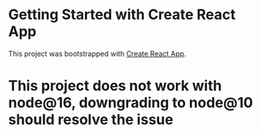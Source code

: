 # Getting Started with Create React App

This project was bootstrapped with [Create React App](https://github.com/facebook/create-react-app).

# This project does not work with node@16, downgrading to node@10 should resolve the issue
